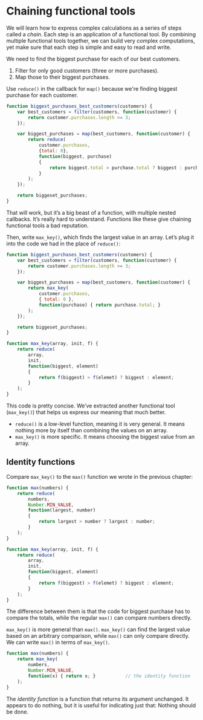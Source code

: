 # Chaining functional tools

We will learn how to express complex calculations as a series of steps called a *chain*. Each step is an application of a functional tool. By combining multiple functional tools together, we can build very complex computations, yet make sure that each step is simple and easy to read and write.

We need to find the biggest purchase for each of our best customers.

1. Filter for only good customers (three or more purchases).
2. Map those to their biggest purchases.

Use `reduce()` in the callback for `map()` because we're finding biggest purchase for each customer.

```javascript
function biggest_purchases_best_customers(customers) {
    var best_customers = filter(customers, function(customer) {
        return customer.purchases.length >= 3;
    });

    var biggest_purchases = map(best_customers, function(customer) {
        return reduce(
            customer.purchases,
            {total: 0},
            function(biggest, purchase)
            {
                return biggest.total > purchase.total ? biggest : purchase;
            }
        );
    });

    return biggeset_purchases;
}
```

That will work, but it’s a big beast of a function, with multiple nested callbacks. It’s really hard to understand. Functions like these give chaining functional tools a bad reputation.

Then, write `max_key()`, which finds the largest value in an array. Let’s plug it into the code we had in the place of `reduce()`:

```javascript
function biggest_purchases_best_customers(customers) {
    var best_customers = filter(customers, function(customer) {
        return customer.purchases.length >= 3;
    });

    var biggest_purchases = map(best_customers, function(customer) {
        return max_key(
            customer.purchases,
            { total: 0 },
            function(purchase) { return purchase.total; }
        );
    });

    return biggeset_purchases;
}

function max_key(array, init, f) {
    return reduce(
        array,
        init,
        function(biggest, element)
        {
            return f(biggest) > f(elemet) ? biggest : element;
        }
    );
}
```

This code is pretty concise. We’ve extracted another functional tool (`max_key()`) that helps us express our meaning that much better.

- `reduce()` is a low-level function, meaning it is very general. It means nothing more by itself than combining the values on an array.
- `max_key()` is more specific. It means choosing the biggest value from an array.

## Identity functions

Compare `max_key()` to the `max()` function we wrote in the previous chapter:

```javascript
function max(numbers) {
    return reduce(
        numbers,
        Number.MIN_VALUE,
        function(largest, number)
        {
            return largest > number ? largest : number;
        }
    );
}

function max_key(array, init, f) {
    return reduce(
        array,
        init,
        function(biggest, element)
        {
            return f(biggest) > f(elemet) ? biggest : element;
        }
    );
}
```

The difference between them is that the code for biggest purchase has to compare the totals, while the regular `max()` can compare numbers directly.

`max_key()` is more general than `max()`. `max_key()` can find the largest value based on an arbitrary comparison, while `max()` can only compare directly. We can write `max()` in terms of `max_key()`.

```javascript
function max(numbers) {
    return max_key(
        numbers,
        Number.MIN_VALUE,
        function(x) { return x; }           // the identity function
    );
}
```

The *identity function* is a function that returns its argument unchanged. It appears to do nothing, but it is useful for indicating just that: Nothing should be done.

